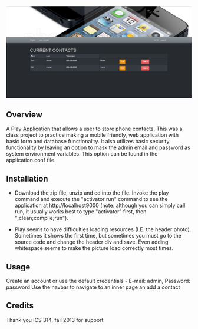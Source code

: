 ![screenshot](https://raw.githubusercontent.com/andrewpw/Digits/master/public/images/Digits%20screenshot.png)

Overview
--------

A [Play Application](http://playframework.com) that allows a user to store phone contacts.  This was a class project to practice making a mobile friendly, web application with basic form and database functionality. It also utilizes basic security functionality by leaving an option to mask the admin email and password as system environment variables.  This option can be found in the application.conf file.


Installation
------------

 - Download the zip file, unzip and cd into the file. Invoke the play command and execute the "activator run" command to see the application at http://localhost9000 (note: although you can simply call run, it usually works best to type "activator" first, then ";clean;compile;run"). 

 - Play seems to have difficulties loading resources (I.E. the header photo).  Sometimes it shows the first time, but sometimes you must go to the source code and change the header div and save.  Even adding whitespace seems to make the picture load correctly most times.

Usage
-----

Create an account or use the default credentials - E-mail: admin, Password: password
Use the navbar to navigate to an inner page an add a contact

Credits
-------

Thank you ICS 314, fall 2013 for support
  


